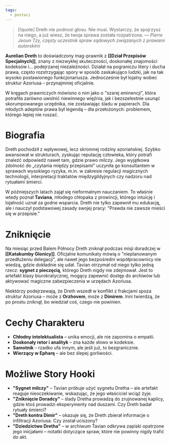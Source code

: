 ```yaml
---
tags:
  - postaci
---
```

>[!quote] Dreth nie podnosi głosu. Nie musi. Wystarczy, że spojrzysz na niego, a już wiesz, że twoja sprawa została rozpatrzona.
>*— Pierre Jeoun Tzy, częsty uczestnik spraw sądowych związanych z prawami autorskimi*

**Aurelian Dreth** to doświadczony mag-prawnik z **[[Dział Przepisów Specjalnych]]**, znany z niezwykłej skuteczności, doskonałej znajomości kodeksów i... podejrzanej niezależności. Działał na pograniczu litery i ducha prawa, często rozstrzygając spory w sposób zaskakująco ludzki, jak na tak wysoko postawionego funkcjonariusza. Jednocześnie był lojalny wobec struktur Azoriusa – przynajmniej oficjalnie.

W kręgach prawniczych mówiono o nim jako o "szarej eminencji", która potrafiła zarówno uwolnić niewinnego więźnia, jak i bezszelestnie usunąć skorumpowanego urzędnika, nie zostawiając śladu w papierach. Dla młodych adeptów prawa był legendą – dla przełożonych: problemem, którego lepiej nie ruszać.
# **Biografia**
Dreth pochodził z wpływowej, lecz skromnej rodziny azoriańskiej. Szybko awansował w strukturach, zyskując reputację człowieka, który potrafi znaleźć odpowiedź nawet tam, gdzie prawo milczy. Jego wyjątkowa zdolność do „czytania między przepisami” uczyniła go konsultantem w sprawach wysokiego ryzyka, m.in. w zakresie regulacji magicznych technologii, interpretacji traktatów międzygildyjnych czy nadzoru nad rytuałami śmierci.

W późniejszych latach zajął się nieformalnym nauczaniem. To właśnie wtedy poznał **Taviana**, młodego chłopaka z prowincji, którego intuicję i lojalność uznał za godne wsparcia. Dreth nie tylko zapewnił mu edukację, ale i nauczył podstawowej zasady swojej pracy: "Prawda nie zawsze mieści się w przepisie."

# **Zniknięcie**
Na miesiąc przed Balem Północy Dreth zniknął podczas misji doradczej w **[[Katakumby Glonicy]]**. Oficjalne komunikaty mówią o "nieplanowanym przedłużeniu delegacji", ale nawet jego bezpośredni współpracownicy nie wiedzą, gdzie dokładnie się udał. Tavian otrzymał od niego tylko jedną rzecz: **sygnet z pieczęcią**, którego Dreth nigdy nie zdejmował. Jest to artefakt klasy biurokratycznej, mogący zapewnić dostęp do archiwów lub aktywować magiczne zabezpieczenia w urzędach Azoriusa.

Niektórzy podejrzewają, że Dreth wszedł w konflikt z frakcjami spoza struktur Azoriusa – może z **Orzhovem**, może z **Dimirem**. Inni twierdzą, że po prostu zniknął, bo wiedział coś, czego nie powinien.
# **Cechy Charakteru**
- **Chłodny intelektualista** – unika emocji, ale nie zapomina o empatii.
- **Doskonały retor i analityk** – zna każde słowo w kodeksie.
- **Samotnik** – rzadko ufa innym, ale jeśli już, to bezgranicznie.
- **Wierzący w Epharę** – ale bez ślepej gorliwości.
# **Możliwe Story Hooki**
- **"Sygnet milczy"** – Tavian próbuje użyć sygnetu Dretha – ale artefakt reaguje nieoczekiwanie, wskazując, że jego właściciel wciąż żyje.
- **"Zniknięcie Doradcy"** – ślady Dretha prowadzą do zrujnowanej kaplicy, gdzie ktoś prowadzi eksperymenty nad duszami. Czy Dreth badał rytuały śmierci?
- **"Dreth kontra Dimir"** – okazuje się, że Dreth zbierał informacje o infiltracji Azoriusa. Czy został uciszony?
- **"Dziedzictwo Dretha"** – w archiwum Tavian odkrywa zapiski opatrzone jego inicjałami – notatki dotyczące spraw, które nie powinny nigdy trafić do akt.
